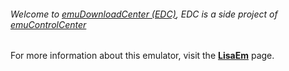 ###### Welcome to [emuDownloadCenter (EDC)](https://github.com/PhoenixInteractiveNL/emuDownloadCenter/wiki/), EDC is a side project of [emuControlCenter](https://github.com/PhoenixInteractiveNL/emuControlCenter/wiki/)

For more information about this emulator, visit the [**LisaEm**](https://github.com/PhoenixInteractiveNL/emuDownloadCenter/wiki/Emulator-lisaem#menu) page.
